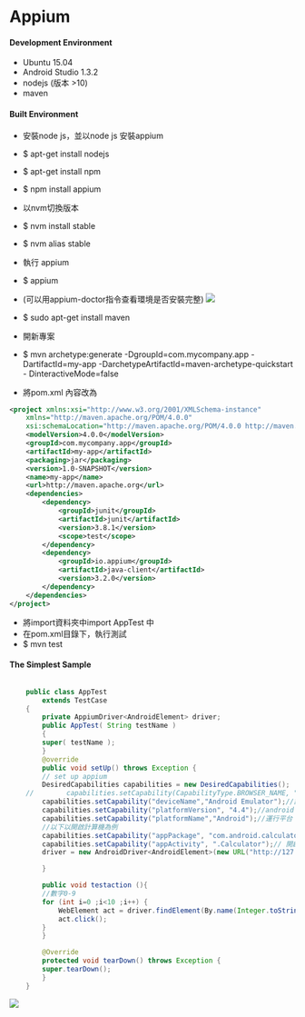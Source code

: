 # Appium

#### Development Environment

- Ubuntu 15.04
- Android Studio 1.3.2
- nodejs (版本 >10)
- maven

#### Built Environment
- 安裝node js，並以node js 安裝appium
- $ apt-get install nodejs
- $ apt-get install npm
- $ npm install appium


- 以nvm切換版本
- $ nvm install stable
- $ nvm alias stable
- 執行 appium 
- $ appium

- (可以用appium-doctor指令查看環境是否安裝完整)
![](./picture/Demo_1.png)

- $ sudo apt-get install maven

- 開新專案
- $ mvn archetype:generate -DgroupId=com.mycompany.app -DartifactId=my-app -DarchetypeArtifactId=maven-archetype-quickstart -   DinteractiveMode=false
- 將pom.xml 內容改為
``` xml
<project xmlns:xsi="http://www.w3.org/2001/XMLSchema-instance"
    xmlns="http://maven.apache.org/POM/4.0.0"
    xsi:schemaLocation="http://maven.apache.org/POM/4.0.0 http://maven.apache.org/maven-v4_0_0.xsd">
    <modelVersion>4.0.0</modelVersion>
    <groupId>com.mycompany.app</groupId>
    <artifactId>my-app</artifactId>
    <packaging>jar</packaging>
    <version>1.0-SNAPSHOT</version>
    <name>my-app</name>
    <url>http://maven.apache.org</url>
    <dependencies>
        <dependency>
            <groupId>junit</groupId>
            <artifactId>junit</artifactId>
            <version>3.8.1</version>
            <scope>test</scope>
        </dependency>
        <dependency>
            <groupId>io.appium</groupId>
            <artifactId>java-client</artifactId>
            <version>3.2.0</version>
        </dependency>
    </dependencies>
</project>
```

- 將import資料夾中import AppTest 中
- 在pom.xml目錄下，執行測試
- $ mvn test


#### The Simplest Sample
```java

	public class AppTest
	    extends TestCase
	{
	    private AppiumDriver<AndroidElement> driver;
	    public AppTest( String testName )
	    {
		super( testName );
	    }
	    @override
	    public void setUp() throws Exception {
		// set up appium
		DesiredCapabilities capabilities = new DesiredCapabilities();
	//        capabilities.setCapability(CapabilityType.BROWSER_NAME, "");//这句不是必须的
		capabilities.setCapability("deviceName","Android Emulator");//設定android 模擬器
		capabilities.setCapability("platformVersion", "4.4");//android 版本
		capabilities.setCapability("platformName","Android");//運行平台
		//以下以開啟計算機為例
		capabilities.setCapability("appPackage", "com.android.calculator2");//開啟的package name
		capabilities.setCapability("appActivity", ".Calculator");// 開啟的Activity
		driver = new AndroidDriver<AndroidElement>(new URL("http://127.0.0.1:4723/wd/hub"), capabilities);

	    }

	    public void testaction (){
		//數字0-9
		for (int i=0 ;i<10 ;i++) {
		    WebElement act = driver.findElement(By.name(Integer.toString(i)));
		    act.click();
		}
	    }

	    @Override
	    protected void tearDown() throws Exception {
		super.tearDown();
	    }
	}

```

![](./picture/Demo_2.png)
